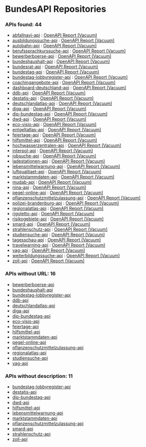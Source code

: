 # BundesAPI Repositories
### APIs found: 44

- [abfallnavi-api](https://github.com/bundesAPI/abfallnavi-api)
 : [OpenAPI Report (Vacuum)](https://t-huyeng.github.io/check-bundesAPI-repos/vacuum-reports/abfallnavi-api.html)
- [ausbildungssuche-api](https://github.com/bundesAPI/ausbildungssuche-api)
 : [OpenAPI Report (Vacuum)](https://t-huyeng.github.io/check-bundesAPI-repos/vacuum-reports/ausbildungssuche-api.html)
- [autobahn-api](https://github.com/bundesAPI/autobahn-api)
 : [OpenAPI Report (Vacuum)](https://t-huyeng.github.io/check-bundesAPI-repos/vacuum-reports/autobahn-api.html)
- [berufssprachkurssuche-api](https://github.com/bundesAPI/berufssprachkurssuche-api)
 : [OpenAPI Report (Vacuum)](https://t-huyeng.github.io/check-bundesAPI-repos/vacuum-reports/berufssprachkurssuche-api.html)
- [bewerberboerse-api](https://github.com/bundesAPI/bewerberboerse-api)
 : [OpenAPI Report (Vacuum)](https://t-huyeng.github.io/check-bundesAPI-repos/vacuum-reports/bewerberboerse-api.html)
- [bundeshaushalt-api](https://github.com/bundesAPI/bundeshaushalt-api)
 : [OpenAPI Report (Vacuum)](https://t-huyeng.github.io/check-bundesAPI-repos/vacuum-reports/bundeshaushalt-api.html)
- [bundesrat-api](https://github.com/bundesAPI/bundesrat-api)
 : [OpenAPI Report (Vacuum)](https://t-huyeng.github.io/check-bundesAPI-repos/vacuum-reports/bundesrat-api.html)
- [bundestag-api](https://github.com/bundesAPI/bundestag-api)
 : [OpenAPI Report (Vacuum)](https://t-huyeng.github.io/check-bundesAPI-repos/vacuum-reports/bundestag-api.html)
- [bundestag-lobbyregister-api](https://github.com/bundesAPI/bundestag-lobbyregister-api)
 : [OpenAPI Report (Vacuum)](https://t-huyeng.github.io/check-bundesAPI-repos/vacuum-reports/bundestag-lobbyregister-api.html)
- [coachingangebote-api](https://github.com/bundesAPI/coachingangebote-api)
 : [OpenAPI Report (Vacuum)](https://t-huyeng.github.io/check-bundesAPI-repos/vacuum-reports/coachingangebote-api.html)
- [dashboard-deutschland-api](https://github.com/bundesAPI/dashboard-deutschland-api)
 : [OpenAPI Report (Vacuum)](https://t-huyeng.github.io/check-bundesAPI-repos/vacuum-reports/dashboard-deutschland-api.html)
- [ddb-api](https://github.com/bundesAPI/ddb-api)
 : [OpenAPI Report (Vacuum)](https://t-huyeng.github.io/check-bundesAPI-repos/vacuum-reports/ddb-api.html)
- [destatis-api](https://github.com/bundesAPI/destatis-api)
 : [OpenAPI Report (Vacuum)](https://t-huyeng.github.io/check-bundesAPI-repos/vacuum-reports/destatis-api.html)
- [deutschlandatlas-api](https://github.com/bundesAPI/deutschlandatlas-api)
 : [OpenAPI Report (Vacuum)](https://t-huyeng.github.io/check-bundesAPI-repos/vacuum-reports/deutschlandatlas-api.html)
- [diga-api](https://github.com/bundesAPI/diga-api)
 : [OpenAPI Report (Vacuum)](https://t-huyeng.github.io/check-bundesAPI-repos/vacuum-reports/diga-api.html)
- [dip-bundestag-api](https://github.com/bundesAPI/dip-bundestag-api)
 : [OpenAPI Report (Vacuum)](https://t-huyeng.github.io/check-bundesAPI-repos/vacuum-reports/dip-bundestag-api.html)
- [dwd-api](https://github.com/bundesAPI/dwd-api)
 : [OpenAPI Report (Vacuum)](https://t-huyeng.github.io/check-bundesAPI-repos/vacuum-reports/dwd-api.html)
- [eco-visio-api](https://github.com/bundesAPI/eco-visio-api)
 : [OpenAPI Report (Vacuum)](https://t-huyeng.github.io/check-bundesAPI-repos/vacuum-reports/eco-visio-api.html)
- [entgeltatlas-api](https://github.com/bundesAPI/entgeltatlas-api)
 : [OpenAPI Report (Vacuum)](https://t-huyeng.github.io/check-bundesAPI-repos/vacuum-reports/entgeltatlas-api.html)
- [feiertage-api](https://github.com/bundesAPI/feiertage-api)
 : [OpenAPI Report (Vacuum)](https://t-huyeng.github.io/check-bundesAPI-repos/vacuum-reports/feiertage-api.html)
- [hilfsmittel-api](https://github.com/bundesAPI/hilfsmittel-api)
 : [OpenAPI Report (Vacuum)](https://t-huyeng.github.io/check-bundesAPI-repos/vacuum-reports/hilfsmittel-api.html)
- [hochwasserzentralen-api](https://github.com/bundesAPI/hochwasserzentralen-api)
 : [OpenAPI Report (Vacuum)](https://t-huyeng.github.io/check-bundesAPI-repos/vacuum-reports/hochwasserzentralen-api.html)
- [interpol-api](https://github.com/bundesAPI/interpol-api)
 : [OpenAPI Report (Vacuum)](https://t-huyeng.github.io/check-bundesAPI-repos/vacuum-reports/interpol-api.html)
- [jobsuche-api](https://github.com/bundesAPI/jobsuche-api)
 : [OpenAPI Report (Vacuum)](https://t-huyeng.github.io/check-bundesAPI-repos/vacuum-reports/jobsuche-api.html)
- [ladestationen-api](https://github.com/bundesAPI/ladestationen-api)
 : [OpenAPI Report (Vacuum)](https://t-huyeng.github.io/check-bundesAPI-repos/vacuum-reports/ladestationen-api.html)
- [lebensmittelwarnung-api](https://github.com/bundesAPI/lebensmittelwarnung-api)
 : [OpenAPI Report (Vacuum)](https://t-huyeng.github.io/check-bundesAPI-repos/vacuum-reports/lebensmittelwarnung-api.html)
- [luftqualitaet-api](https://github.com/bundesAPI/luftqualitaet-api)
 : [OpenAPI Report (Vacuum)](https://t-huyeng.github.io/check-bundesAPI-repos/vacuum-reports/luftqualitaet-api.html)
- [marktstammdaten-api](https://github.com/bundesAPI/marktstammdaten-api)
 : [OpenAPI Report (Vacuum)](https://t-huyeng.github.io/check-bundesAPI-repos/vacuum-reports/marktstammdaten-api.html)
- [mudab-api](https://github.com/bundesAPI/mudab-api)
 : [OpenAPI Report (Vacuum)](https://t-huyeng.github.io/check-bundesAPI-repos/vacuum-reports/mudab-api.html)
- [nina-api](https://github.com/bundesAPI/nina-api)
 : [OpenAPI Report (Vacuum)](https://t-huyeng.github.io/check-bundesAPI-repos/vacuum-reports/nina-api.html)
- [pegel-online-api](https://github.com/bundesAPI/pegel-online-api)
 : [OpenAPI Report (Vacuum)](https://t-huyeng.github.io/check-bundesAPI-repos/vacuum-reports/pegel-online-api.html)
- [pflanzenschutzmittelzulassung-api](https://github.com/bundesAPI/pflanzenschutzmittelzulassung-api)
 : [OpenAPI Report (Vacuum)](https://t-huyeng.github.io/check-bundesAPI-repos/vacuum-reports/pflanzenschutzmittelzulassung-api.html)
- [polizei-brandenburg-api](https://github.com/bundesAPI/polizei-brandenburg-api)
 : [OpenAPI Report (Vacuum)](https://t-huyeng.github.io/check-bundesAPI-repos/vacuum-reports/polizei-brandenburg-api.html)
- [regionalatlas-api](https://github.com/bundesAPI/regionalatlas-api)
 : [OpenAPI Report (Vacuum)](https://t-huyeng.github.io/check-bundesAPI-repos/vacuum-reports/regionalatlas-api.html)
- [rigoletto-api](https://github.com/bundesAPI/rigoletto-api)
 : [OpenAPI Report (Vacuum)](https://t-huyeng.github.io/check-bundesAPI-repos/vacuum-reports/rigoletto-api.html)
- [risikogebiete-api](https://github.com/bundesAPI/risikogebiete-api)
 : [OpenAPI Report (Vacuum)](https://t-huyeng.github.io/check-bundesAPI-repos/vacuum-reports/risikogebiete-api.html)
- [smard-api](https://github.com/bundesAPI/smard-api)
 : [OpenAPI Report (Vacuum)](https://t-huyeng.github.io/check-bundesAPI-repos/vacuum-reports/smard-api.html)
- [strahlenschutz-api](https://github.com/bundesAPI/strahlenschutz-api)
 : [OpenAPI Report (Vacuum)](https://t-huyeng.github.io/check-bundesAPI-repos/vacuum-reports/strahlenschutz-api.html)
- [studiensuche-api](https://github.com/bundesAPI/studiensuche-api)
 : [OpenAPI Report (Vacuum)](https://t-huyeng.github.io/check-bundesAPI-repos/vacuum-reports/studiensuche-api.html)
- [tagesschau-api](https://github.com/bundesAPI/tagesschau-api)
 : [OpenAPI Report (Vacuum)](https://t-huyeng.github.io/check-bundesAPI-repos/vacuum-reports/tagesschau-api.html)
- [travelwarning-api](https://github.com/bundesAPI/travelwarning-api)
 : [OpenAPI Report (Vacuum)](https://t-huyeng.github.io/check-bundesAPI-repos/vacuum-reports/travelwarning-api.html)
- [vag-api](https://github.com/bundesAPI/vag-api)
 : [OpenAPI Report (Vacuum)](https://t-huyeng.github.io/check-bundesAPI-repos/vacuum-reports/vag-api.html)
- [weiterbildungssuche-api](https://github.com/bundesAPI/weiterbildungssuche-api)
 : [OpenAPI Report (Vacuum)](https://t-huyeng.github.io/check-bundesAPI-repos/vacuum-reports/weiterbildungssuche-api.html)
- [zoll-api](https://github.com/bundesAPI/zoll-api)
 : [OpenAPI Report (Vacuum)](https://t-huyeng.github.io/check-bundesAPI-repos/vacuum-reports/zoll-api.html)
### APIs without URL: 16

- [bewerberboerse-api](https://github.com/bundesAPI/bewerberboerse-api)
- [bundeshaushalt-api](https://github.com/bundesAPI/bundeshaushalt-api)
- [bundestag-lobbyregister-api](https://github.com/bundesAPI/bundestag-lobbyregister-api)
- [ddb-api](https://github.com/bundesAPI/ddb-api)
- [deutschlandatlas-api](https://github.com/bundesAPI/deutschlandatlas-api)
- [diga-api](https://github.com/bundesAPI/diga-api)
- [dip-bundestag-api](https://github.com/bundesAPI/dip-bundestag-api)
- [eco-visio-api](https://github.com/bundesAPI/eco-visio-api)
- [feiertage-api](https://github.com/bundesAPI/feiertage-api)
- [hilfsmittel-api](https://github.com/bundesAPI/hilfsmittel-api)
- [marktstammdaten-api](https://github.com/bundesAPI/marktstammdaten-api)
- [pegel-online-api](https://github.com/bundesAPI/pegel-online-api)
- [pflanzenschutzmittelzulassung-api](https://github.com/bundesAPI/pflanzenschutzmittelzulassung-api)
- [regionalatlas-api](https://github.com/bundesAPI/regionalatlas-api)
- [studiensuche-api](https://github.com/bundesAPI/studiensuche-api)
- [vag-api](https://github.com/bundesAPI/vag-api)

### APIs without description: 11

- [bundestag-lobbyregister-api](https://github.com/bundesAPI/bundestag-lobbyregister-api)
- [destatis-api](https://github.com/bundesAPI/destatis-api)
- [dip-bundestag-api](https://github.com/bundesAPI/dip-bundestag-api)
- [dwd-api](https://github.com/bundesAPI/dwd-api)
- [hilfsmittel-api](https://github.com/bundesAPI/hilfsmittel-api)
- [lebensmittelwarnung-api](https://github.com/bundesAPI/lebensmittelwarnung-api)
- [marktstammdaten-api](https://github.com/bundesAPI/marktstammdaten-api)
- [pflanzenschutzmittelzulassung-api](https://github.com/bundesAPI/pflanzenschutzmittelzulassung-api)
- [smard-api](https://github.com/bundesAPI/smard-api)
- [strahlenschutz-api](https://github.com/bundesAPI/strahlenschutz-api)
- [zoll-api](https://github.com/bundesAPI/zoll-api)
